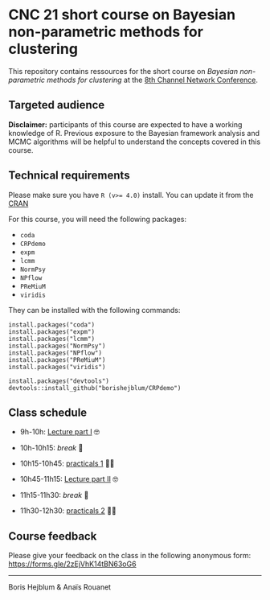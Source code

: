 # CNC 21 short course on Bayesian non-parametric methods for clustering

This repository contains ressources for the short course on *Bayesian non-parametric methods for clustering* at the [8th Channel Network Conference](https://cnc21.sciencesconf.org/).

## Targeted audience

**Disclaimer:** participants of this course are expected to have a working knowledge of R. Previous exposure to the Bayesian framework analysis and MCMC algorithms will be helpful to understand the concepts covered in this course.

## Technical requirements

Please make sure you have `R (v>= 4.0)` install. You can update it from the [CRAN](https://cran.r-project.org/)

For this course, you will need the following packages:

 - `coda`
 - `CRPdemo`
 - `expm`
 - `lcmm`
 - `NormPsy`
 - `NPflow`
 - `PReMiuM`
 - `viridis`


They can be installed with the following commands:

```{r}
install.packages("coda")
install.packages("expm")
install.packages("lcmm")
install.packages("NormPsy")
install.packages("NPflow")
install.packages("PReMiuM")
install.packages("viridis")

install.packages("devtools")
devtools::install_github("borishejblum/CRPdemo")
```

## Class schedule

 - 9h-10h: [Lecture part I](https://raw.githubusercontent.com/borishejblum/BNPclusteringCNC21/main/BNPclustering_part1.html) 🤓
 
 - 10h-10h15: _break_ 🥳
 
 - 10h15-10h45: [practicals 1](https://raw.githubusercontent.com/borishejblum/BNPclusteringCNC21/main/BNPclustering_Practicals1.Rmd) 🧑‍💻
 
 - 10h45-11h15: [Lecture part II](https://github.com/borishejblum/BNPclusteringCNC21/raw/main/Bayesian_NP_clustering_part2.pdf) 🤓
 
 - 11h15-11h30: _break_ 🥳
 
 - 11h30-12h30: [practicals 2](https://raw.githubusercontent.com/borishejblum/BNPclusteringCNC21/main/Practical_Part2.Rmd) 🧑‍💻

## Course feedback

Please give your feedback on the class in the following anonymous form:
https://forms.gle/2zEjVhK14tBN63oG6

----
Boris Hejblum & Anaïs Rouanet
